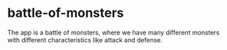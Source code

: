 # battle-of-monsters
The app is a battle of monsters, where we have many different monsters with different characteristics like attack and defense.
